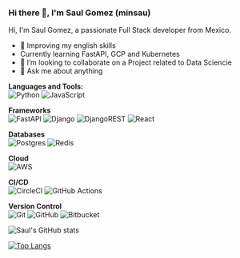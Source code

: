 ### Hi there 👋, I'm Saul Gomez (minsau)

Hi, I'm Saul Gomez, a passionate Full Stack developer from Mexico.

- 🌱 Improving my english skills
- Currently learning FastAPI, GCP and Kubernetes
- 👯 I’m looking to collaborate on a Project related to Data Sciencie
- 💬 Ask me about anything

**Languages and Tools:**  \
![Python](https://img.shields.io/badge/python-3670A0?style=for-the-badge&logo=python&logoColor=ffdd54)
![JavaScript](https://img.shields.io/badge/javascript-%23323330.svg?style=for-the-badge&logo=javascript&logoColor=%23F7DF1E)

**Frameworks**\
![FastAPI](https://img.shields.io/badge/FastAPI-005571?style=for-the-badge&logo=fastapi)
![Django](https://img.shields.io/badge/django-%23092E20.svg?style=for-the-badge&logo=django&logoColor=white)
![DjangoREST](https://img.shields.io/badge/DJANGO-REST-ff1709?style=for-the-badge&logo=django&logoColor=white&color=ff1709&labelColor=gray)
![React](https://img.shields.io/badge/react-%2320232a.svg?style=for-the-badge&logo=react&logoColor=%2361DAFB)

**Databases**\
![Postgres](https://img.shields.io/badge/postgres-%23316192.svg?style=for-the-badge&logo=postgresql&logoColor=white)
![Redis](https://img.shields.io/badge/redis-%23DD0031.svg?style=for-the-badge&logo=redis&logoColor=white)

**Cloud**\
![AWS](https://img.shields.io/badge/AWS-%23FF9900.svg?style=for-the-badge&logo=amazon-aws&logoColor=white)

**CI/CD**\
![CircleCI](https://img.shields.io/badge/circle%20ci-%23161616.svg?style=for-the-badge&logo=circleci&logoColor=white)
![GitHub Actions](https://img.shields.io/badge/github%20actions-%232671E5.svg?style=for-the-badge&logo=githubactions&logoColor=white)

**Version Control**\
![Git](https://img.shields.io/badge/git-%23F05033.svg?style=for-the-badge&logo=git&logoColor=white)
![GitHub](https://img.shields.io/badge/github-%23121011.svg?style=for-the-badge&logo=github&logoColor=white)
![Bitbucket](https://img.shields.io/badge/bitbucket-%230047B3.svg?style=for-the-badge&logo=bitbucket&logoColor=white)

![Saul's GitHub stats](https://github-readme-stats.vercel.app/api?username=minsau-protodev)

[![Top Langs](https://github-readme-stats.vercel.app/api/top-langs/?username=minsau-protodev&layout=compact)](https://github.com/anuraghazra/github-readme-stats)

